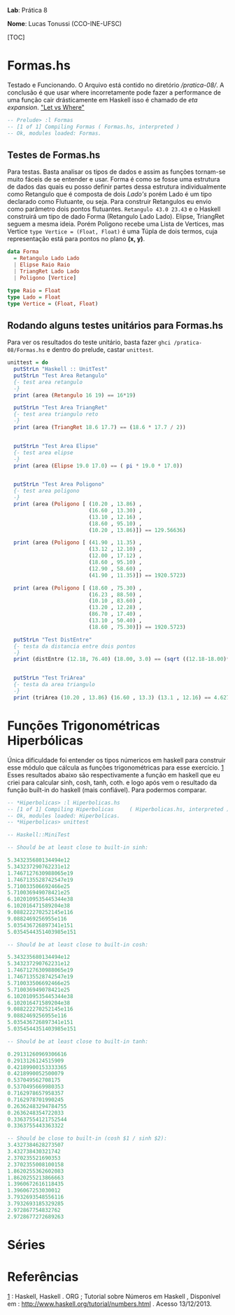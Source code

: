__Lab__: Prática 8

__Nome__: Lucas Tonussi (CCO-INE-UFSC)

[TOC]


# Formas.hs

Testado e Funcionando. O Arquivo está contido no diretório
_/pratica-08/_. A conclusão é que usar where incorretamente
pode fazer a performance de uma função cair drásticamente
em Haskell isso é chamado de _eta expansion_. ["Let vs Where"](http://www.haskell.org/haskellwiki/Let_vs._Where)


```haskell
-- Prelude> :l Formas
-- [1 of 1] Compiling Formas ( Formas.hs, interpreted )
-- Ok, modules loaded: Formas.
```

## Testes de Formas.hs

Para testas. Basta analisar os tipos de dados e assim
as funções tornam-se muito fáceis de se entender e usar.
Forma é como se fosse uma estrutura de dados das quais eu
posso definir partes dessa estrutura individualmente como
Retangulo que é composta de dois _Lado's_ porém Lado é um tipo
declarado como Flutuante, ou seja. Para construir Retangulos eu
envio como parâmetro dois pontos flutuantes. `Retangulo 43.0 23.43`
e o Haskell construirá um tipo de dado Forma (Retangulo Lado Lado).
Elipse, TriangRet seguem a mesma ideia. Porém Poligono recebe uma
Lista de Vertices, mas Vertice `type Vertice = (Float, Float)` é
uma Túpla de dois termos, cuja representação está para pontos no
plano __(x, y)__.

```haskell
data Forma
  = Retangulo Lado Lado
  | Elipse Raio Raio
  | TriangRet Lado Lado
  | Poligono [Vertice]

type Raio = Float
type Lado = Float
type Vertice = (Float, Float)
```

## Rodando alguns testes unitários para Formas.hs

Para ver os resultados do teste unitário, basta fazer `ghci /pratica-08/Formas.hs` e dentro do prelude, castar `unittest`.

```haskell
unittest = do
  putStrLn "Haskell :: UnitTest"
  putStrLn "Test Area Retangulo"
  {- test area retangulo
  -}
  print (area (Retangulo 16 19) == 16*19)

  putStrLn "Test Area TriangRet"
  {- test area triangulo reto
  -}
  print (area (TriangRet 18.6 17.7) == (18.6 * 17.7 / 2))


  putStrLn "Test Area Elipse"
  {- test area elipse
  -}
  print (area (Elipse 19.0 17.0) == ( pi * 19.0 * 17.0))


  putStrLn "Test Area Poligono"
  {- test area poligono
  -}
  print (area (Poligono [ (10.20 , 13.86) ,
                          (16.60 , 13.30) ,
                          (13.10 , 12.16) ,
                          (18.60 , 95.10) ,
                          (10.20 , 13.86)]) == 129.56636)

  print (area (Poligono [ (41.90 , 11.35) ,
                          (13.12 , 12.10) ,
                          (12.00 , 17.12) ,
                          (18.60 , 95.10) ,
                          (12.90 , 58.60) ,
                          (41.90 , 11.35)]) == 1920.5723)

  print (area (Poligono [ (18.60 , 75.30) ,
                          (16.23 , 88.50) ,
                          (10.10 , 83.60) ,
                          (13.20 , 12.28) ,
                          (86.70 , 17.40) ,
                          (13.10 , 50.40) ,
                          (18.60 , 75.30)]) == 1920.5723)

  putStrLn "Test DistEntre"
  {- testa da distancia entre dois pontos
  -}
  print (distEntre (12.18, 76.40) (18.00, 3.0) == (sqrt ((12.18-18.00)**2 + (76.40-3.0)**2)))


  putStrLn "Test TriArea"
  {- testa da area triangulo
  -}
  print (triArea (10.20 , 13.86) (16.60 , 13.3) (13.1 , 12.16) == 4.627999999999997)
```

# Funções Trigonométricas Hiperbólicas

Única dificuldade foi entender os tipos númericos em haskell
para construir esse módulo que cálcula as funções trigonométricas
para esse exercício. [1] Esses resultados abaixo são respectivamente
a função em haskell que eu criei para calcular sinh, cosh, tanh, coth.
e logo após vem o resultado da função built-in do haskell (mais confiável).
Para podermos comparar.

```haskell
-- *Hiperbolicas> :l Hiperbolicas.hs
-- [1 of 1] Compiling Hiperbolicas     ( Hiperbolicas.hs, interpreted )
-- Ok, modules loaded: Hiperbolicas.
-- *Hiperbolicas> unittest

-- Haskell::MiniTest

-- Should be at least close to built-in sinh:

5.343235680134494e12
5.343237290762231e12
1.7467127630988065e19
1.7467135528742547e19
5.710033506692466e25
5.710036949078421e25
6.1020109535445344e38
6.102016471589204e38
9.088222270252145e116
9.0882469256955e116
5.035436726897341e151
5.0354544351403985e151

-- Should be at least close to built-in cosh:

5.343235680134494e12
5.343237290762231e12
1.7467127630988065e19
1.7467135528742547e19
5.710033506692466e25
5.710036949078421e25
6.1020109535445344e38
6.102016471589204e38
9.088222270252145e116
9.0882469256955e116
5.035436726897341e151
5.0354544351403985e151

-- Should be at least close to built-in tanh:

0.29131260969306616
0.2913126124515909
0.42189900153333365
0.4218990052500079
0.537049562708175
0.5370495669980353
0.7162978657958357
0.7162978701990245
0.26362483294784755
0.2636248354722033
0.33637554121752544
0.3363755443363322

-- Should be close to built-in (cosh $1 / sinh $2):
3.4327384628273507
3.432738430321742
2.370235521690353
2.3702355008100158
1.8620255362602083
1.8620255213866663
1.3960672616118435
1.396067253030012
3.7932693548556116
3.7932693185329285
2.972867754832762
2.9728677272689263
```

# Séries



# Referências

[1] : Haskell, Haskell . ORG ; Tutorial sobre Números em Haskell , Disponível em : http://www.haskell.org/tutorial/numbers.html . Acesso 13/12/2013.

[1]: http://www.haskell.org/tutorial/numbers.html "Haskell Numbers"
